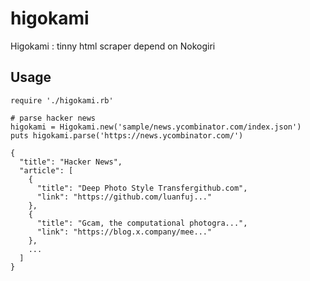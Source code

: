 # higokami
Higokami : tinny html scraper depend on Nokogiri


## Usage

```ruby:
require './higokami.rb'

# parse hacker news
higokami = Higokami.new('sample/news.ycombinator.com/index.json')
puts higokami.parse('https://news.ycombinator.com/')
```

```json:
{
  "title": "Hacker News",
  "article": [
    {
      "title": "Deep Photo Style Transfergithub.com",
      "link": "https://github.com/luanfuj..."
    },
    {
      "title": "Gcam, the computational photogra...",
      "link": "https://blog.x.company/mee..."
    },
    ...
  ]
}
```

